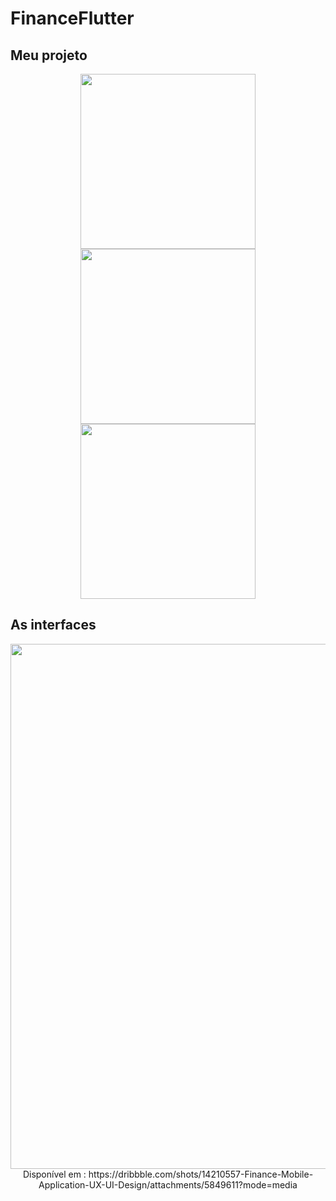 # FinanceFlutter

## Meu projeto
<div align="center">
  <img src="https://user-images.githubusercontent.com/33927459/93654027-ed2ff880-f9f1-11ea-8af6-5952d7648d8b.png" width="280px" height="auto">
  <img src="https://user-images.githubusercontent.com/33927459/93654028-edc88f00-f9f1-11ea-8446-ccdd20f028ec.png" width="280px" height="auto">
  <img src="https://user-images.githubusercontent.com/33927459/93654025-ebfecb80-f9f1-11ea-9973-5830cd120bc7.png" width="280px" height="auto">
</div>

  <h2>As interfaces</h2>
<div align="center">
  <img src="https://cdn.dribbble.com/users/5261465/screenshots/14210557/media/59926a5895d53d6a9ad92175763f97a5.jpg" width="840px" height="auto">
  <span>Disponível em : https://dribbble.com/shots/14210557-Finance-Mobile-Application-UX-UI-Design/attachments/5849611?mode=media</span>
</div>
